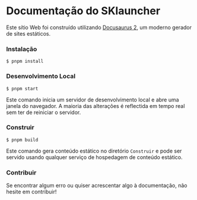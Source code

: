 # Documentação do SKlauncher

Este sítio Web foi construído utilizando [Docusaurus 2](https://docusaurus.io/), um moderno gerador de sites estáticos.

### Instalação

```
$ pnpm install
```

### Desenvolvimento Local

```
$ pnpm start
```

Este comando inicia um servidor de desenvolvimento local e abre uma janela do navegador. A maioria das alterações é reflectida em tempo real sem ter de reiniciar o servidor.

### Construir

```
$ pnpm build
```

Este comando gera conteúdo estático no diretório `Construir` e pode ser servido usando qualquer serviço de hospedagem de conteúdo estático.

### Contribuir

Se encontrar algum erro ou quiser acrescentar algo à documentação, não hesite em contribuir!

